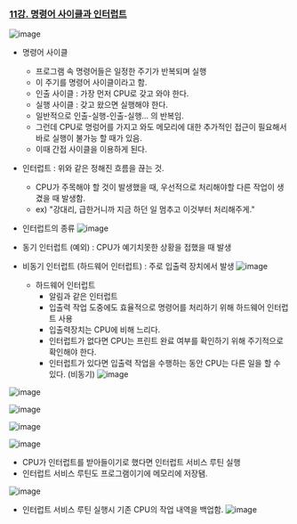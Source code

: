 ### [11강. 명령어 사이클과 인터럽트](https://www.youtube.com/watch?v=3Yz7OnVUM28)

![image](https://github.com/andongmin94/computer-science/assets/110483588/ec138cf7-0532-44f7-ae78-5306d6d18213)

- 명령어 사이클
  - 프로그램 속 명령어들은 일정한 주기가 반복되며 실행
  - 이 주기를 명령어 사이클이라고 함.
  - 인출 사이클 : 가장 먼저 CPU로 갖고 와야 한다.
  - 실행 사이클 : 갖고 왔으면 실행해야 한다.
  - 일반적으로 인출-실행-인출-실행... 의 반복임.
  - 그런데 CPU로 명렁어를 가지고 와도 메모리에 대한 추가적인 접근이 필요해서 바로 실행이 불가능 할 때가 있음.
  - 이때 간접 사이클을 이용하게 된다.

- 인터럽트 : 위와 같은 정해진 흐름을 끊는 것.
  - CPU가 주목해야 할 것이 발생했을 때, 우선적으로 처리해야할 다른 작업이 생겼을 때 발생함.
  - ex) "강대리, 급한거니까 지금 하던 일 멈추고 이것부터 처리해주게."

- 인터럽트의 종류
![image](https://github.com/andongmin94/computer-science/assets/110483588/d133d6bf-6afb-4b71-984b-e904bb995ee9)

- 동기 인터럽트 (예외) : CPU가 예기치못한 상황을 접했을 때 발생

- 비동기 인터럽트 (하드웨어 인터럽트) : 주로 입출력 장치에서 발생
![image](https://github.com/andongmin94/computer-science/assets/110483588/ffb4e46a-2176-4684-9bba-a6a814c63ac0)
  - 하드웨어 인터럽트
    - 알림과 같은 인터럽트
    - 입출력 작업 도중에도 효율적으로 명령어를 처리하기 위해 하드웨어 인터럽트 사용
    - 입출력장치는 CPU에 비해 느리다.
    - 인터럽트가 없다면 CPU는 프린트 완료 여부를 확인하기 위해 주기적으로 확인해야 한다.
    - 인터럽트가 있다면 입출력 작업을 수행하는 동안 CPU는 다른 일을 할 수 있다. (비동기)
![image](https://github.com/andongmin94/computer-science/assets/110483588/0eabfe5d-0bdc-4935-9874-56773fbb39ef)

![image](https://github.com/andongmin94/computer-science/assets/110483588/d86e79b5-5429-4ebd-9ed1-1a77b3ce264e)

![image](https://github.com/andongmin94/computer-science/assets/110483588/498ea3ba-ac89-4650-bf37-37936eae2a7b)

![image](https://github.com/andongmin94/computer-science/assets/110483588/09fd5462-e871-44cc-ab75-378e5637d20a)

![image](https://github.com/andongmin94/computer-science/assets/110483588/82afa540-faaf-4479-8825-7d2edff506b1)
- CPU가 인터럽트를 받아들이기로 했다면 인터럽트 서비스 루틴 실행
- 인터럽트 서비스 루틴도 프로그램이기에 메모리에 저장됌.

![image](https://github.com/andongmin94/computer-science/assets/110483588/b54e01c2-2de4-49b1-876e-d2eb962de494)

- 인터럽트 서비스 루틴 실행시 기존 CPU의 작업 내역을 백업함.
![image](https://github.com/andongmin94/computer-science/assets/110483588/f7077fdc-a8da-4323-9928-5660560925cb)

